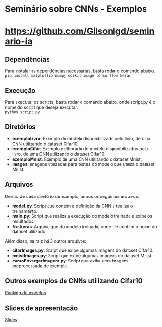 # Seminário sobre CNNs - Exemplos
# https://github.com/Gilsonlgd/seminario-ia

## Dependências
Para instalar as dependências necessárias, basta rodar o comando abaixo.  
``` pip install matplotlib numpy scikit-image tensorflow keras ```

## Execução
Para executar os scripts, basta rodar o comando abaixo, onde script.py é o nome do script que deseja executar.  
``` python script.py ```

## Diretórios
- **exemploLivro**: Exemplo do modelo disponibilizado pelo livro, de uma CNN utilizando o dataset Cifar10.
- **exemploCifar**: Exemplo melhorado do modelo disponibilizados pelo livro, de uma CNN utilizando o dataset Cifar10.
- **exemploMnist**: Exemplo de uma CNN utilizando o dataset Mnist.
- **images**: Imagens utilizadas para testes do modelo que utiliza o dataset Mnist.

## Arquivos
Dentro de cada diretório de exemplo, temos os seguintes arquivos:
- **model.py**: Script que contém a definição da CNN e realiza o treinamento.
- **main.py**: Script que realiza a execução do modelo treinado e exibe os resultados.
- **file.keras**: Arquivo que do modelo treinado, onde file contém o nome do dataset utilizado.

Além disso, na raiz há 3 outros arquivos:
- **cifarImages.py**: Script que exibe algumas imagens do dataset Cifar10.
- **mnistImages.py**: Script que exibe algumas imagens do dataset Mnist.
- **comoEnxergarImagem.py**: Script que exibe uma imagem preprocessada de exemplo.

## Outros exemplos de CNNs utilizando Cifar10
[Ranking de modelos](https://rodrigob.github.io/are_we_there_yet/build/classification_datasets_results.html#43494641522d3130) 

## Slides de apresentação
[Slides](https://docs.google.com/presentation/d/1UMHS7LJO6zEZdYX_-VW6aiWovzVEOLIrBnFqqUjE1FE/edit?usp=sharing)


